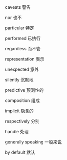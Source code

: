 caveats 警告

nor 也不

particular 特定

performed 已执行

regardless 而不管

representation 表示

unexpected 意外

silently 沉默地

predictive 预测性的

composition 组成

implicit 隐含的

respectively 分别

handle 处理

generally speaking 一般来说

by default 默认


